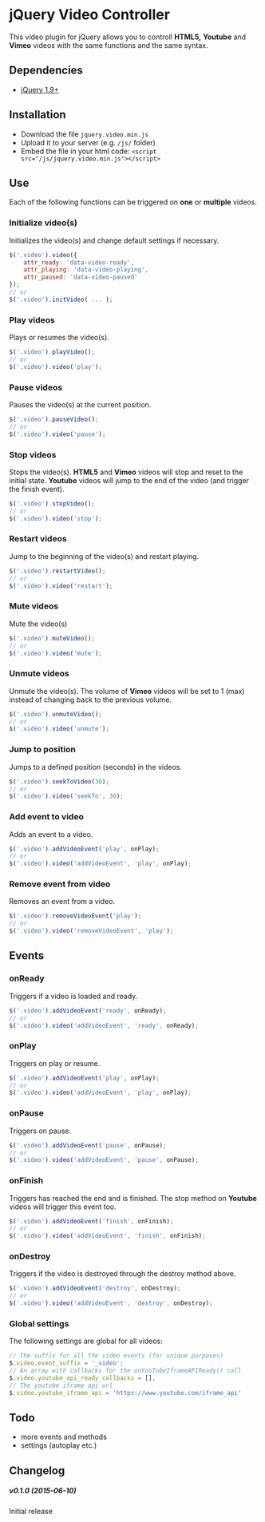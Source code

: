 jQuery Video Controller
==============
This video plugin for jQuery allows you to controll **HTML5,** **Youtube** and **Vimeo** videos with the same functions and the same syntax.

## Dependencies
* <a href="http://jquery.com/" target="_blank">jQuery 1.9+</a>

## Installation
* Download the file `jquery.video.min.js`
* Upload it to your server (e.g. `/js/` folder)
* Embed the file in your html code: `<script src="/js/jquery.video.min.js"></script>`

## Use

Each of the following functions can be triggered on **one** or **multiple** videos.

### Initialize video(s)
Initializes the video(s) and change default settings if necessary.
```javascript
$('.video').video({
    attr_ready: 'data-video-ready',
    attr_playing: 'data-video-playing',
    attr_paused: 'data-video-paused'
});
// or
$('.video').initVideo( ... );
```

### Play videos
Plays or resumes the video(s).
```javascript
$('.video').playVideo();
// or
$('.video').video('play');
```

### Pause videos
Pauses the video(s) at the current position.
```javascript
$('.video').pauseVideo();
// or
$('.video').video('pause');
```

### Stop videos
Stops the video(s). **HTML5** and **Vimeo** videos will stop and reset to the initial state. **Youtube** videos will jump to the end of the video (and trigger the finish event).
```javascript
$('.video').stopVideo();
// or
$('.video').video('stop');
```
### Restart videos
Jump to the beginning of the video(s) and restart playing.
```javascript
$('.video').restartVideo();
// or
$('.video').video('restart');
```
### Mute videos
Mute the video(s)
```javascript
$('.video').muteVideo();
// or
$('.video').video('mute');
```
### Unmute videos
Unmute the video(s). The volume of **Vimeo** videos will be set to 1 (max) instead of changing back to the previous volume.
```javascript
$('.video').unmuteVideo();
// or
$('.video').video('unmute');
```
### Jump to position
Jumps to a defined position (seconds) in the videos.
```javascript
$('.video').seekToVideo(30);
// or
$('.video').video('seekTo', 30);
```
### Add event to video
Adds an event to a video.
```javascript
$('.video').addVideoEvent('play', onPlay);
// or
$('.video').video('addVideoEvent', 'play', onPlay);
```
### Remove event from video
Removes an event from a video.
```javascript
$('.video').removeVideoEvent('play');
// or
$('.video').video('removeVideoEvent', 'play');
```
## Events
### onReady
Triggers if a video is loaded and ready.
```javascript
$('.video').addVideoEvent('ready', onReady);
// or
$('.video').video('addVideoEvent', 'ready', onReady);
```
### onPlay
Triggers on play or resume.
```javascript
$('.video').addVideoEvent('play', onPlay);
// or
$('.video').video('addVideoEvent', 'play', onPlay);
```
### onPause
Triggers on pause.
```javascript
$('.video').addVideoEvent('pause', onPause);
// or
$('.video').video('addVideoEvent', 'pause', onPause);
```
### onFinish
Triggers has reached the end and is finished. The stop method on **Youtube** videos will trigger this event too.
```javascript
$('.video').addVideoEvent('finish', onFinish);
// or
$('.video').video('addVideoEvent', 'finish', onFinish);
```
### onDestroy
Triggers if the video is destroyed through the destroy method above.
```javascript
$('.video').addVideoEvent('destroy', onDestroy);
// or
$('.video').video('addVideoEvent', 'destroy', onDestroy);
```
### Global settings
The following settings are global for all videos:
```javascript
// The suffix for all the video events (for unique purposes)
$.video.event_suffix = '_video';
// An array with callbacks for the onYouTubeIframeAPIReady() call
$.video.youtube_api_ready_callbacks = [],
// The youtube iframe api url
$.video.youtube_iframe_api = 'https://www.youtube.com/iframe_api'
```
## Todo
* more events and methods
* settings (autoplay etc.)

## Changelog
##### v0.1.0 (2015-06-10)
Initial release